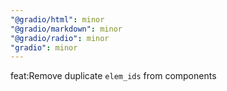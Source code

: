 ```yaml
---
"@gradio/html": minor
"@gradio/markdown": minor
"@gradio/radio": minor
"gradio": minor
---
```


feat:Remove duplicate `elem_ids` from components
